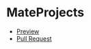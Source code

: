# MateProjects
- [Preview](https://dmytromykoliv.github.io/MateProjects/)
- [Pull Request](https://github.com/DmytroMykoliv/MateProjects/pull/1/files)
